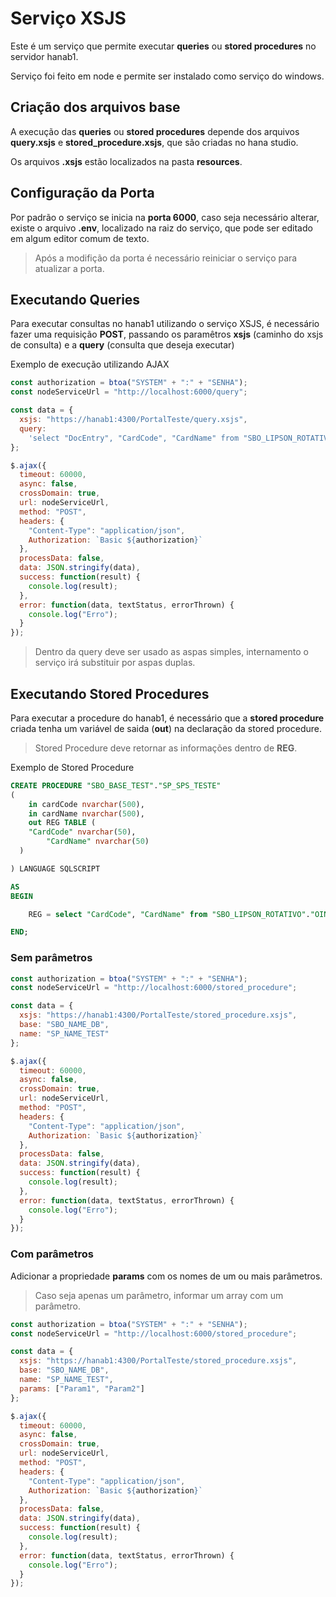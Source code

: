 # Serviço XSJS

Este é um serviço que permite executar **queries** ou **stored procedures** no servidor hanab1.

Serviço foi feito em node e permite ser instalado como serviço do windows.

## Criação dos arquivos base

A execução das **queries** ou **stored procedures** depende dos arquivos **query.xsjs** e **stored_procedure.xsjs**, que são criadas no hana studio.

Os arquivos **.xsjs** estão localizados na pasta **resources**.

## Configuração da Porta

Por padrão o serviço se inicia na **porta 6000**, caso seja necessário alterar, existe o arquivo **.env**, localizado na raiz do serviço, que pode ser editado em algum editor comum de texto.

> Após a modifição da porta é necessário reiniciar o serviço para atualizar a porta.

## Executando Queries

Para executar consultas no hanab1 utilizando o serviço XSJS, é necessário fazer uma requisição **POST**, passando os paramêtros **xsjs** (caminho do xsjs de consulta) e a **query** (consulta que deseja executar)

Exemplo de execução utilizando AJAX

```javascript
const authorization = btoa("SYSTEM" + ":" + "SENHA");
const nodeServiceUrl = "http://localhost:6000/query";

const data = {
  xsjs: "https://hanab1:4300/PortalTeste/query.xsjs",
  query:
    'select "DocEntry", "CardCode", "CardName" from "SBO_LIPSON_ROTATIVO"."OINV"'
};

$.ajax({
  timeout: 60000,
  async: false,
  crossDomain: true,
  url: nodeServiceUrl,
  method: "POST",
  headers: {
    "Content-Type": "application/json",
    Authorization: `Basic ${authorization}`
  },
  processData: false,
  data: JSON.stringify(data),
  success: function(result) {
    console.log(result);
  },
  error: function(data, textStatus, errorThrown) {
    console.log("Erro");
  }
});
```

> Dentro da query deve ser usado as aspas simples, internamento o serviço irá substituir por aspas duplas.

## Executando Stored Procedures

Para executar a procedure do hanab1, é necessário que a **stored procedure** criada tenha um variável de saida (**out**) na declaração da stored procedure.

> Stored Procedure deve retornar as informações dentro de **REG**.

Exemplo de Stored Procedure

```sql
CREATE PROCEDURE "SBO_BASE_TEST"."SP_SPS_TESTE"
(
	in cardCode nvarchar(500),
	in cardName nvarchar(500),
	out REG TABLE (
    "CardCode" nvarchar(50),
		"CardName" nvarchar(50)
  )

) LANGUAGE SQLSCRIPT

AS
BEGIN

	REG = select "CardCode", "CardName" from "SBO_LIPSON_ROTATIVO"."OINV";

END;
```

### Sem parâmetros

```javascript
const authorization = btoa("SYSTEM" + ":" + "SENHA");
const nodeServiceUrl = "http://localhost:6000/stored_procedure";

const data = {
  xsjs: "https://hanab1:4300/PortalTeste/stored_procedure.xsjs",
  base: "SBO_NAME_DB",
  name: "SP_NAME_TEST"
};

$.ajax({
  timeout: 60000,
  async: false,
  crossDomain: true,
  url: nodeServiceUrl,
  method: "POST",
  headers: {
    "Content-Type": "application/json",
    Authorization: `Basic ${authorization}`
  },
  processData: false,
  data: JSON.stringify(data),
  success: function(result) {
    console.log(result);
  },
  error: function(data, textStatus, errorThrown) {
    console.log("Erro");
  }
});
```

### Com parâmetros

Adicionar a propriedade **params** com os nomes de um ou mais parâmetros.

> Caso seja apenas um parâmetro, informar um array com um parâmetro.

```javascript
const authorization = btoa("SYSTEM" + ":" + "SENHA");
const nodeServiceUrl = "http://localhost:6000/stored_procedure";

const data = {
  xsjs: "https://hanab1:4300/PortalTeste/stored_procedure.xsjs",
  base: "SBO_NAME_DB",
  name: "SP_NAME_TEST",
  params: ["Param1", "Param2"]
};

$.ajax({
  timeout: 60000,
  async: false,
  crossDomain: true,
  url: nodeServiceUrl,
  method: "POST",
  headers: {
    "Content-Type": "application/json",
    Authorization: `Basic ${authorization}`
  },
  processData: false,
  data: JSON.stringify(data),
  success: function(result) {
    console.log(result);
  },
  error: function(data, textStatus, errorThrown) {
    console.log("Erro");
  }
});
```
